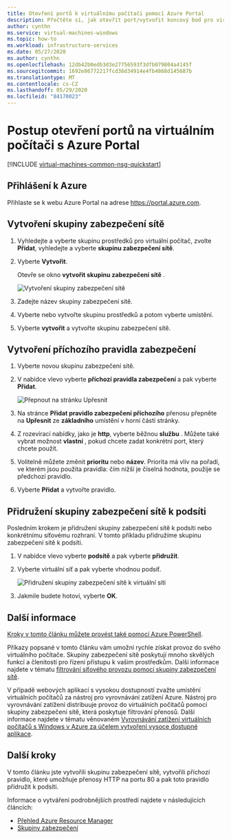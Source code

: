 ```yaml
---
title: Otevření portů k virtuálnímu počítači pomocí Azure Portal
description: Přečtěte si, jak otevřít port/vytvořit koncový bod pro virtuální počítač s Windows pomocí Azure Portal
author: cynthn
ms.service: virtual-machines-windows
ms.topic: how-to
ms.workload: infrastructure-services
ms.date: 05/27/2020
ms.author: cynthn
ms.openlocfilehash: 12db42b0edb3d3e27756593f3dfb079804a4145f
ms.sourcegitcommit: 1692e86772217fcd36d34914e4fb4868d145687b
ms.translationtype: MT
ms.contentlocale: cs-CZ
ms.lasthandoff: 05/29/2020
ms.locfileid: "84170023"
---
```

# <a name="how-to-open-ports-to-a-virtual-machine-with-the-azure-portal"></a>Postup otevření portů na virtuálním počítači s Azure Portal
[!INCLUDE [virtual-machines-common-nsg-quickstart](../../../includes/virtual-machines-common-nsg-quickstart.md)]


## <a name="sign-in-to-azure"></a>Přihlášení k Azure
Přihlaste se k webu Azure Portal na adrese https://portal.azure.com.

## <a name="create-a-network-security-group"></a>Vytvoření skupiny zabezpečení sítě

1. Vyhledejte a vyberte skupinu prostředků pro virtuální počítač, zvolte **Přidat**, vyhledejte a vyberte **skupinu zabezpečení sítě**.

1. Vyberte **Vytvořit**.

    Otevře se okno **vytvořit skupinu zabezpečení sítě** .

    ![Vytvoření skupiny zabezpečení sítě](./media/nsg-quickstart-portal/create-nsg.png)

1. Zadejte název skupiny zabezpečení sítě. 

1. Vyberte nebo vytvořte skupinu prostředků a potom vyberte umístění.

1. Vyberte **vytvořit** a vytvořte skupinu zabezpečení sítě.

## <a name="create-an-inbound-security-rule"></a>Vytvoření příchozího pravidla zabezpečení

1. Vyberte novou skupinu zabezpečení sítě. 

1. V nabídce vlevo vyberte **příchozí pravidla zabezpečení** a pak vyberte **Přidat**.

    ![Přepnout na stránku Upřesnit](./media/nsg-quickstart-portal/advanced.png)

1. Na stránce **Přidat pravidlo zabezpečení příchozího** přenosu přepněte na **Upřesnit** ze **základního** umístění v horní části stránky. 

1. Z rozevírací nabídky, jako je **http**, vyberte běžnou **službu** . Můžete také vybrat možnost **vlastní** , pokud chcete zadat konkrétní port, který chcete použít. 

1. Volitelně můžete změnit **prioritu** nebo **název**. Priorita má vliv na pořadí, ve kterém jsou použita pravidla: čím nižší je číselná hodnota, použije se předchozí pravidlo.

1. Vyberte **Přidat** a vytvořte pravidlo.

## <a name="associate-your-network-security-group-with-a-subnet"></a>Přidružení skupiny zabezpečení sítě k podsíti

Posledním krokem je přidružení skupiny zabezpečení sítě k podsíti nebo konkrétnímu síťovému rozhraní. V tomto příkladu přidružíme skupinu zabezpečení sítě k podsíti. 

1. V nabídce vlevo vyberte **podsítě** a pak vyberte **přidružit**.

1. Vyberte virtuální síť a pak vyberte vhodnou podsíť.

    ![Přidružení skupiny zabezpečení sítě k virtuální síti](./media/nsg-quickstart-portal/select-vnet-subnet.png)

1. Jakmile budete hotovi, vyberte **OK**.

## <a name="additional-information"></a>Další informace

[Kroky v tomto článku můžete provést také pomocí Azure PowerShell](nsg-quickstart-powershell.md).

Příkazy popsané v tomto článku vám umožní rychle získat provoz do svého virtuálního počítače. Skupiny zabezpečení sítě poskytují mnoho skvělých funkcí a členitosti pro řízení přístupu k vašim prostředkům. Další informace najdete v tématu [filtrování síťového provozu pomocí skupiny zabezpečení sítě](../../virtual-network/tutorial-filter-network-traffic.md).

V případě webových aplikací s vysokou dostupností zvažte umístění virtuálních počítačů za nástroj pro vyrovnávání zatížení Azure. Nástroj pro vyrovnávání zatížení distribuuje provoz do virtuálních počítačů pomocí skupiny zabezpečení sítě, která poskytuje filtrování přenosů. Další informace najdete v tématu věnovaném [Vyrovnávání zatížení virtuálních počítačů s Windows v Azure za účelem vytvoření vysoce dostupné aplikace](tutorial-load-balancer.md).

## <a name="next-steps"></a>Další kroky
V tomto článku jste vytvořili skupinu zabezpečení sítě, vytvořili příchozí pravidlo, které umožňuje přenosy HTTP na portu 80 a pak toto pravidlo přidružit k podsíti. 

Informace o vytváření podrobnějších prostředí najdete v následujících článcích:
- [Přehled Azure Resource Manager](../../azure-resource-manager/management/overview.md)
- [Skupiny zabezpečení](../../virtual-network/security-overview.md)
